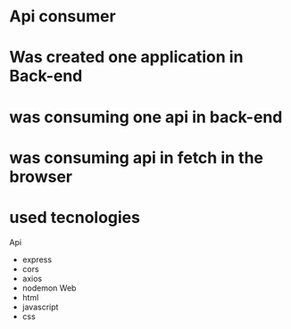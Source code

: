 # Api consumer

# Was created one application in Back-end

# was consuming one api in back-end

# was consuming api in fetch in the browser

# used tecnologies
 Api
- express
- cors 
- axios
- nodemon
 Web
- html
- javascript
- css